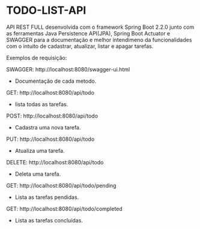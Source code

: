 # TODO-LIST-API

API REST FULL desenvolvida com o framework Spring Boot 2.2.0 junto com as ferramentas Java Persistence API(JPA), Spring Boot Actuator e SWAGGER para a documentação e melhor intendimeno da funcionalidades com o intuito de cadastrar, atualizar, listar e apagar tarefas.

Exemplos de requisição:

SWAGGER: http://localhost:8080/swagger-ui.html
  - Documentação de cada metodo.

GET: http://localhost:8080/api/todo
 - lista todas as tarefas.
 
POST: http://localhost:8080/api/todo
  - Cadastra uma nova tarefa.
  
PUT: http://localhost:8080/api/todo
 - Atualiza uma tarefa.
 
DELETE: http://localhost:8080/api/todo
  - Deleta uma tarefa.
  
 GET: http://localhost:8080/api/todo/pending
   - Lista as tarefas pendidas.
   
 GET: http://localhost:8080/api/todo/completed
   - Lista as tarefas concluídas.
